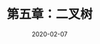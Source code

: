 ---
layout: post
title: 第五章：二叉树
tags: [Data Structure (Deng Junhui)]
categories: [网课]
date: 2020-02-07
---